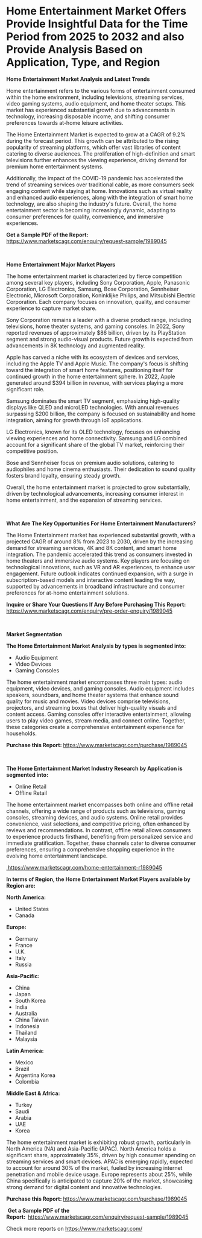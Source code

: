 <p><h1>Home Entertainment Market Offers Provide Insightful Data for the Time Period from 2025 to 2032 and also Provide Analysis Based on Application, Type, and Region</h1></p><p><strong>Home Entertainment Market Analysis and Latest Trends</strong></p>
<p><p>Home entertainment refers to the various forms of entertainment consumed within the home environment, including televisions, streaming services, video gaming systems, audio equipment, and home theater setups. This market has experienced substantial growth due to advancements in technology, increasing disposable income, and shifting consumer preferences towards at-home leisure activities.</p><p>The Home Entertainment Market is expected to grow at a CAGR of 9.2% during the forecast period. This growth can be attributed to the rising popularity of streaming platforms, which offer vast libraries of content catering to diverse audiences. The proliferation of high-definition and smart televisions further enhances the viewing experience, driving demand for premium home entertainment systems.</p><p>Additionally, the impact of the COVID-19 pandemic has accelerated the trend of streaming services over traditional cable, as more consumers seek engaging content while staying at home. Innovations such as virtual reality and enhanced audio experiences, along with the integration of smart home technology, are also shaping the industry's future. Overall, the home entertainment sector is becoming increasingly dynamic, adapting to consumer preferences for quality, convenience, and immersive experiences.</p></p>
<p><strong>Get a Sample PDF of the Report:&nbsp;</strong> <a href="https://www.marketscagr.com/enquiry/request-sample/1989045?utm_campaign=2215&utm_medium=2&utm_source=Github&utm_content=ia&utm_term=08022025&utm_id=home-entertainment">https://www.marketscagr.com/enquiry/request-sample/1989045</a></p>
<p>&nbsp;</p>
<p><strong>Home Entertainment Major Market Players</strong></p>
<p><p>The home entertainment market is characterized by fierce competition among several key players, including Sony Corporation, Apple, Panasonic Corporation, LG Electronics, Samsung, Bose Corporation, Sennheiser Electronic, Microsoft Corporation, Koninklijke Philips, and Mitsubishi Electric Corporation. Each company focuses on innovation, quality, and consumer experience to capture market share.</p><p>Sony Corporation remains a leader with a diverse product range, including televisions, home theater systems, and gaming consoles. In 2022, Sony reported revenues of approximately $86 billion, driven by its PlayStation segment and strong audio-visual products. Future growth is expected from advancements in 8K technology and augmented reality.</p><p>Apple has carved a niche with its ecosystem of devices and services, including the Apple TV and Apple Music. The company's focus is shifting toward the integration of smart home features, positioning itself for continued growth in the home entertainment sphere. In 2022, Apple generated around $394 billion in revenue, with services playing a more significant role.</p><p>Samsung dominates the smart TV segment, emphasizing high-quality displays like QLED and microLED technologies. With annual revenues surpassing $200 billion, the company is focused on sustainability and home integration, aiming for growth through IoT applications.</p><p>LG Electronics, known for its OLED technology, focuses on enhancing viewing experiences and home connectivity. Samsung and LG combined account for a significant share of the global TV market, reinforcing their competitive position.</p><p>Bose and Sennheiser focus on premium audio solutions, catering to audiophiles and home cinema enthusiasts. Their dedication to sound quality fosters brand loyalty, ensuring steady growth.</p><p>Overall, the home entertainment market is projected to grow substantially, driven by technological advancements, increasing consumer interest in home entertainment, and the expansion of streaming services.</p></p>
<p>&nbsp;</p>
<p><strong>What Are The Key Opportunities For Home Entertainment Manufacturers?</strong></p>
<p><p>The Home Entertainment market has experienced substantial growth, with a projected CAGR of around 8% from 2023 to 2030, driven by the increasing demand for streaming services, 4K and 8K content, and smart home integration. The pandemic accelerated this trend as consumers invested in home theaters and immersive audio systems. Key players are focusing on technological innovations, such as VR and AR experiences, to enhance user engagement. Future outlook indicates continued expansion, with a surge in subscription-based models and interactive content leading the way, supported by advancements in broadband infrastructure and consumer preferences for at-home entertainment solutions.</p></p>
<p><strong>Inquire or Share Your Questions If Any Before Purchasing This Report:</strong> <a href="https://www.marketscagr.com/enquiry/pre-order-enquiry/1989045?utm_campaign=2215&utm_medium=2&utm_source=Github&utm_content=ia&utm_term=08022025&utm_id=home-entertainment">https://www.marketscagr.com/enquiry/pre-order-enquiry/1989045</a></p>
<p>&nbsp;</p>
<p><strong>Market Segmentation</strong></p>
<p><strong>The Home Entertainment Market Analysis by types is segmented into:</strong></p>
<p><ul><li>Audio Equipment</li><li>Video Devices</li><li>Gaming Consoles</li></ul></p>
<p><p>The home entertainment market encompasses three main types: audio equipment, video devices, and gaming consoles. Audio equipment includes speakers, soundbars, and home theater systems that enhance sound quality for music and movies. Video devices comprise televisions, projectors, and streaming boxes that deliver high-quality visuals and content access. Gaming consoles offer interactive entertainment, allowing users to play video games, stream media, and connect online. Together, these categories create a comprehensive entertainment experience for households.</p></p>
<p><strong>Purchase this Report:&nbsp;</strong><a href="https://www.marketscagr.com/purchase/1989045?utm_campaign=2215&utm_medium=2&utm_source=Github&utm_content=ia&utm_term=08022025&utm_id=home-entertainment">https://www.marketscagr.com/purchase/1989045</a></p>
<p>&nbsp;</p>
<p><strong>The Home Entertainment Market Industry Research by Application is segmented into:</strong></p>
<p><ul><li>Online Retail</li><li>Offline Retail</li></ul></p>
<p><p>The home entertainment market encompasses both online and offline retail channels, offering a wide range of products such as televisions, gaming consoles, streaming devices, and audio systems. Online retail provides convenience, vast selections, and competitive pricing, often enhanced by reviews and recommendations. In contrast, offline retail allows consumers to experience products firsthand, benefiting from personalized service and immediate gratification. Together, these channels cater to diverse consumer preferences, ensuring a comprehensive shopping experience in the evolving home entertainment landscape.</p></p>
<p><a href="https://www.marketscagr.com/home-entertainment-r1989045?utm_campaign=2215&utm_medium=2&utm_source=Github&utm_content=ia&utm_term=08022025&utm_id=home-entertainment">&nbsp;https://www.marketscagr.com/home-entertainment-r1989045</a></p>
<p><strong>In terms of Region, the Home Entertainment Market Players available by Region are:</strong></p>
<p>
    <p> <strong> North America: </strong>
        <ul>
            <li>United States</li>
            <li>Canada</li>
        </ul>
        </p> 
    <p> <strong> Europe: </strong>
        <ul>
            <li>Germany</li>
            <li>France</li>
            <li>U.K.</li>
            <li>Italy</li>
            <li>Russia</li>
        </ul>
        </p> 
    <p> <strong> Asia-Pacific: </strong>
        <ul>
            <li>China</li>
            <li>Japan</li>
            <li>South Korea</li>
            <li>India</li>
            <li>Australia</li>
            <li>China Taiwan</li>
            <li>Indonesia</li>
            <li>Thailand</li>
            <li>Malaysia</li>
        </ul>
        </p> 
    <p> <strong> Latin America: </strong>
        <ul>
            <li>Mexico</li>
            <li>Brazil</li>
            <li>Argentina Korea</li>
            <li>Colombia</li>
        </ul>
        </p> 
    <p> <strong> Middle East & Africa: </strong>
        <ul>
            <li>Turkey</li>
            <li>Saudi</li>
            <li>Arabia</li>
            <li>UAE</li>
            <li>Korea</li>
        </ul>
    </p>
    </p>
<p><p>The home entertainment market is exhibiting robust growth, particularly in North America (NA) and Asia-Pacific (APAC). North America holds a significant share, approximately 35%, driven by high consumer spending on streaming services and smart devices. APAC is emerging rapidly, expected to account for around 30% of the market, fueled by increasing internet penetration and mobile device usage. Europe represents about 25%, while China specifically is anticipated to capture 20% of the market, showcasing strong demand for digital content and innovative technologies.</p></p>
<p><strong>Purchase this Report: </strong><a href="https://www.marketscagr.com/purchase/1989045?utm_campaign=2215&utm_medium=2&utm_source=Github&utm_content=ia&utm_term=08022025&utm_id=home-entertainment">https://www.marketscagr.com/purchase/1989045</a></p>
<p>&nbsp;<strong>Get a Sample PDF of the Report:&nbsp;&nbsp;</strong><a href="https://www.marketscagr.com/enquiry/request-sample/1989045?utm_campaign=2215&utm_medium=2&utm_source=Github&utm_content=ia&utm_term=08022025&utm_id=home-entertainment">https://www.marketscagr.com/enquiry/request-sample/1989045</a></p>
<p><strong></strong></p>
<p>Check more reports on <a href="https://www.marketscagr.com/?utm_campaign=2215&utm_medium=2&utm_source=Github&utm_content=ia&utm_term=08022025&utm_id=home-entertainment">https://www.marketscagr.com/</a></p>